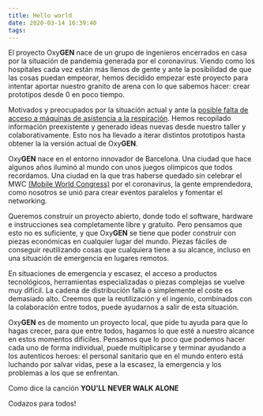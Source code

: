 ```yaml
---
title: Hello world
date: 2020-03-14 16:39:40
tags:
---
```


El proyecto Oxy**GEN** nace de un grupo de ingenieros encerrados en casa por la situación de pandemia generada por el coronavirus. Viendo como los hospitales cada vez están más llenos de gente y ante la posibilidad de que las cosas puedan empeorar, hemos decidido empezar este proyecto para intentar aportar nuestro granito de arena con lo que sabemos hacer: crear prototipos desde 0 en poco tiempo. 

Motivados y preocupados por la situación actual y ante la [posible falta de acceso a máquinas de asistencia a la respiración](https://www.boe.es/boe/dias/2020/03/15/pdfs/BOE-A-2020-3701.pdf). Hemos recopilado información preexistente y generado ideas nuevas desde nuestro taller y colaborativamente. Esto nos ha llevado a iterar distintos prototipos hasta obtener la la versión actual de Oxy**GEN**.

Oxy**GEN** nace en el entorno innovador de Barcelona. Una ciudad que hace algunos años iluminó al mundo con unos juegos olímpicos que todos recordamos. Una ciudad en la que tras haberse quedado sin celebrar el MWC [(Mobile World Congress)](https://www.mwcbarcelona.com) por el coronavirus, la gente emprendedora, como nosotros se unió para crear eventos paralelos y fomentar el networking.


Queremos construir un proyecto abierto, donde todo el software, hardware e instrucciones sea completamente libre y gratuito. Pero pensamos que esto no es suficiente, y que Oxy**GEN** se tiene que poder construir con piezas económicas en cualquier lugar del mundo. Piezas fáciles de conseguir reutilizando cosas que cualquiera tiene a su alcance, incluso en una situación de emergencia en lugares remotos. 

En situaciones de emergencia y escasez, el acceso a productos tecnológicos, herramientas especializadas o piezas complejas se vuelve muy difícil. La cadena de distribución falla o simplemente el coste es demasiado alto. Creemos que la reutilización y el ingenio, combinados con la colaboración entre todos, puede ayudarnos a salir de esta situación. 


Oxy**GEN** es de momento un proyecto local, que pide tu ayuda para que lo hagas crecer, para que entre todos, hagamos lo que esté a nuestro alcance en estos momentos difíciles. Pensamos que lo poco que podemos hacer cada uno de forma individual, puede multiplicarse y terminar ayudando a los autenticos heroes: el personal sanitario que en el mundo entero está luchando por salvar vidas, pese a la escasez, la emergencia y los problemas a los que se enfrentan.

Como dice la canción **YOU'LL NEVER WALK ALONE**


Codazos para todos!
